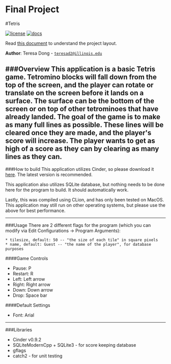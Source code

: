 # Final Project
#Tetris

[![license](https://img.shields.io/badge/license-MIT-green)](LICENSE)
[![docs](https://img.shields.io/badge/docs-yes-brightgreen)](docs/README.md)

Read [this document](https://cliutils.gitlab.io/modern-cmake/chapters/basics/structure.html) to understand the project
layout.

**Author**: Teresa Dong - [`teresad2@illinois.edu`](mailto:teresad2@illinois.edu)

###Overview
This application is a basic Tetris game. Tetromino blocks will fall down from the top of the screen, and the player can 
rotate or translate on the screen before it lands on a surface. The surface can be the bottom of the screen or on top 
of other tetrominoes that have already landed. The goal of the game is to make as many full lines as 
possible. These lines will be cleared once they are made, and the player's score will increase. The player wants to get
as high of a score as they can by clearing as many lines as they can.
---
###How to build
This application utilizes Cinder, so please download it [here](https://libcinder.org/download). The latest version is 
recommended.

This application also utilizes SQLite database, but nothing needs to be done here for the program to build. It should 
automatically work.

Lastly, this was compiled using CLion, and has only been tested on MacOS. This application may still run on other 
operating systems, but please use the above for best performance.

___
###Usage
There are 2 different flags for the program (which you can modify via Edit Configurations -> Program Arguments):
    
    * tilesize, default: 50 -- "the size of each tile" in square pixels
    * name, default: Guest -- "the name of the player", for database purposes
    
####Game Controls
* Pause: P
* Restart: R
* Left: Left arrow
* Right: Right arrow
* Down: Down arrow
* Drop: Space bar

####Default Settings
* Font: Arial
___
###Libraries
* Cinder v0.9.2
* SQLiteModernCpp + SQLite3 - for score keeping database
* gflags
* catch2 - for unit testing



